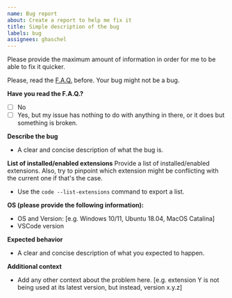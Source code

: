 ```yaml
---
name: Bug report
about: Create a report to help me fix it
title: Simple description of the bug
labels: bug
assignees: ghaschel
---
```


Please provide the maximum amount of information in order for me to be able to fix it quicker.

Please, read the [F.A.Q.](https://github.com/ghaschel/vscode-angular-html/blob/master/docs/FAQ.md) before. Your bug might not be a bug.

**Have you read the F.A.Q.?**

- [ ] No
- [ ] Yes, but my issue has nothing to do with anything in there, or it does but something is broken.

**Describe the bug**

- A clear and concise description of what the bug is.

**List of installed/enabled extensions**
Provide a list of installed/enabled extensions. Also, try to pinpoint which extension might be conflicting with the current one if that's the case.

- Use the `code --list-extensions` command to export a list.

**OS (please provide the following information):**

- OS and Version: [e.g. Windows 10/11, Ubuntu 18.04, MacOS Catalina]
- VSCode version

**Expected behavior**

- A clear and concise description of what you expected to happen.

**Additional context**

- Add any other context about the problem here. [e.g. extension Y is not being used at its latest version, but instead, version x.y.z]
